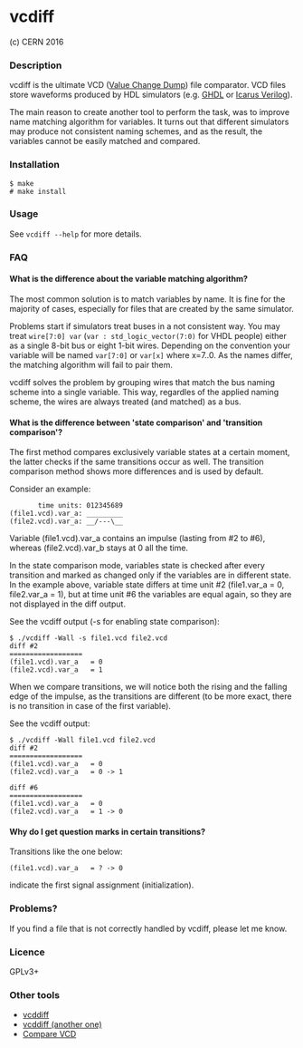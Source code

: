 # vcdiff
(c) CERN 2016

### Description
vcdiff is the ultimate VCD ([Value Change Dump][wiki_vcd]) file comparator. VCD
files store waveforms produced by HDL simulators (e.g. [GHDL][ghdl] or [Icarus
Verilog][icarus]).

The main reason to create another tool to perform the task, was to improve name
matching algorithm for variables. It turns out that different simulators may
produce not consistent naming schemes, and as the result, the variables cannot
be easily matched and compared.

### Installation
```
$ make
# make install
```

### Usage
See `vcdiff --help` for more details.

### FAQ
#### What is the difference about the variable matching algorithm?
The most common solution is to match variables by name. It is fine for the
majority of cases, especially for files that are created by the same simulator.

Problems start if simulators treat buses in a not consistent way. You may treat
`wire[7:0] var` (`var : std_logic_vector(7:0)` for VHDL people) either as a
single 8-bit bus or eight 1-bit wires. Depending on the convention your
variable will be named `var[7:0]` or `var[x]` where x=7..0. As the names differ,
the matching algorithm will fail to pair them.

vcdiff solves the problem by grouping wires that match the bus naming scheme
into a single variable. This way, regardles of the applied naming scheme, the
wires are always treated (and matched) as a bus.

#### What is the difference between 'state comparison' and 'transition comparison'?
The first method compares exclusively variable states at a certain moment, the
latter checks if the same transitions occur as well. The transition comparison
method shows more differences and is used by default.

Consider an example:
```
       time units: 012345689
(file1.vcd).var_a: _________
(file2.vcd).var_a: __/---\__
```

Variable (file1.vcd).var_a contains an impulse (lasting from #2 to #6), whereas
(file2.vcd).var_b stays at 0 all the time.

In the state comparison mode, variables state is checked after every transition
and marked as changed only if the variables are in different state. In the
example above, variable state differs at time unit #2 (file1.var_a = 0,
file2.var_a = 1), but at time unit #6 the variables are equal again, so they
are not displayed in the diff output.

See the vcdiff output (-s for enabling state comparison):
```
$ ./vcdiff -Wall -s file1.vcd file2.vcd
diff #2
==================
(file1.vcd).var_a   = 0
(file2.vcd).var_a   = 1
```

When we compare transitions, we will notice both the rising and the falling edge
of the impulse, as the transitions are different (to be more exact, there is no
transition in case of the first variable).

See the vcdiff output:
```
$ ./vcdiff -Wall file1.vcd file2.vcd
diff #2
==================
(file1.vcd).var_a   = 0
(file2.vcd).var_a   = 0 -> 1

diff #6
==================
(file1.vcd).var_a   = 0
(file2.vcd).var_a   = 1 -> 0
```

#### Why do I get question marks in certain transitions?
Transitions like the one below:
```
(file1.vcd).var_a   = ? -> 0
```
indicate the first signal assignment (initialization).

### Problems?
If you find a file that is not correctly handled by vcdiff, please let me know.

### Licence
GPLv3+

### Other tools
* [vcddiff](https://github.com/veripool/vcddiff)
* [vcddiff (another one)](https://github.com/palmer-dabbelt/vcddiff)
* [Compare VCD](https://sourceforge.net/p/comparevcd/comparevcdwiki/Home)

[wiki_vcd]: https://en.wikipedia.org/wiki/Value_change_dump
[ghdl]: http://ghdl.free.fr
[icarus]: http://iverilog.icarus.com
